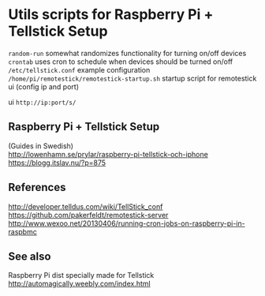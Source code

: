 # Utils scripts for Raspberry Pi + Tellstick Setup

`random-run` somewhat randomizes functionality for turning on/off devices  
`crontab` uses cron to schedule when devices should be turned on/off  
`/etc/tellstick.conf` example configuration
`/home/pi/remotestick/remotestick-startup.sh` startup script for remotestick ui (config ip and port)  

ui `http://ip:port/s/`  

## Raspberry Pi + Tellstick Setup
(Guides in Swedish)  
http://lowenhamn.se/prylar/raspberry-pi-tellstick-och-iphone  
https://blogg.itslav.nu/?p=875  

## References
http://developer.telldus.com/wiki/TellStick_conf  
https://github.com/pakerfeldt/remotestick-server  
http://www.wexoo.net/20130406/running-cron-jobs-on-raspberry-pi-in-raspbmc

## See also
Raspberry Pi dist specially made for Tellstick  
http://automagically.weebly.com/index.html  
